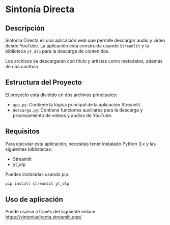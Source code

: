# Sintonía Directa

## Descripción

Sintonía Directa es una aplicación web que permite descargar audio y vídeo desde YouTube. La aplicación está construida usando `Streamlit` y la biblioteca `yt_dlp` para la descarga de contenidos.

Los archivos se descargarán con título y artistas como metadatos, además de una carátula

## Estructura del Proyecto

El proyecto está dividido en dos archivos principales:

- `app.py`: Contiene la lógica principal de la aplicación Streamlit.
- `descarga.py`: Contiene funciones auxiliares para la descarga y procesamiento de vídeos y audios de YouTube.

## Requisitos

Para ejecutar esta aplicación, necesitas tener instalado Python 3.x y las siguientes bibliotecas:

- Streamlit
- yt_dlp

Puedes instalarlas usando pip:

```bash
pip install streamlit yt_dlp
```

## Uso de aplicación

Puede usarse a través del siguiente enlace:
https://sintoniadirecta.streamlit.app/
